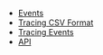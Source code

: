 - [Events](Event.md)
- [Tracing CSV Format](TrackingCSVFormat.md)
- [Tracing Events](TrackingEvent.md)
- [API](https://wutsi.github.io/tracking-server/api/)
